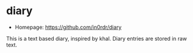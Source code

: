 # diary

* Homepage: https://github.com/in0rdr/diary

This is a text based diary, inspired by khal. Diary entries are stored in raw text.